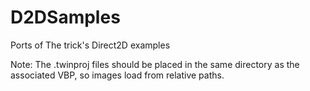 # D2DSamples
Ports of The trick's Direct2D examples

Note: The .twinproj files should be placed in the same directory as the associated VBP, so images load from relative paths.
